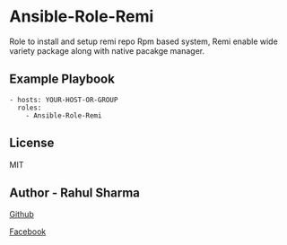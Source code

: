 Ansible-Role-Remi
=========
Role to install and setup remi repo Rpm based system, Remi enable wide variety package along with native pacakge manager.

Example Playbook
----------------

    - hosts: YOUR-HOST-OR-GROUP
      roles:
    	- Ansible-Role-Remi

License
-------

MIT

Author - Rahul Sharma
---------------------

[Github](https://github.com/Rahulsharma0810)

[Facebook](https://www.facebook.com/rahulsharma0810)